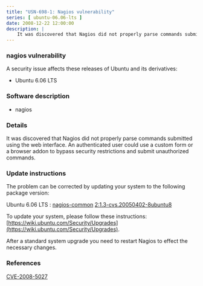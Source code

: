 ```yaml
---
title: "USN-698-1: Nagios vulnerability"
series: [ ubuntu-06.06-lts ]
date: 2008-12-22 12:00:00
description: |
    It was discovered that Nagios did not properly parse commands submitted using the web interface. An authenticated user could use a custom form or a browser addon to bypass security restrictions and submit unauthorized commands. 
--- 
```

 
### nagios vulnerability

A security issue affects these releases of Ubuntu and its derivatives:

* Ubuntu 6.06 LTS

### Software description

* nagios 

### Details

It was discovered that Nagios did not properly parse commands submitted using the web interface. An authenticated user could use a custom form or a browser addon to bypass security restrictions and submit unauthorized commands. 

### Update instructions

The problem can be corrected by updating your system to the following package version:

Ubuntu 6.06 LTS
 : [nagios-common](https://launchpad.net/ubuntu/+source/nagios) <span> [2:1.3-cvs.20050402-8ubuntu8](https://launchpad.net/ubuntu/+source/nagios/2:1.3-cvs.20050402-8ubuntu8) </span> 

To update your system, please follow these instructions: [https://wiki.ubuntu.com/Security/Upgrades](https://wiki.ubuntu.com/Security/Upgrades).

After a standard system upgrade you need to restart Nagios to effect the necessary changes. 

### References

 [CVE-2008-5027](http://people.ubuntu.com/~ubuntu-security/cve/CVE-2008-5027)
 
